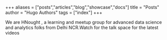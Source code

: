 +++
aliases = ["posts","articles","blog","showcase","docs"]
title = "Posts"
author = "Hugo Authors"
tags = ["index"]
+++

We are HNought , a learning and meetup group for advanced data science and analytics folks from Delhi NCR.Watch for the talk space for the latest videos



